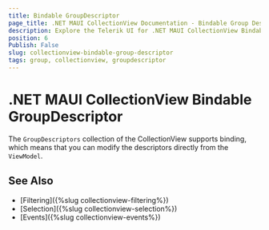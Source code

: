 ```yaml
---
title: Bindable GroupDescriptor
page_title: .NET MAUI CollectionView Documentation - Bindable Group Descriptors
description: Explore the Telerik UI for .NET MAUI CollectionView Bindable GroupDescriptor feature that lets you control the GroupDescriptor through MVVM.
position: 6
Publish: False
slug: collectionview-bindable-group-descriptor
tags: group, collectionview, groupdescriptor
---
```


# .NET MAUI CollectionView Bindable GroupDescriptor

The `GroupDescriptors` collection of the CollectionView supports binding, which means that you can modify the descriptors directly from the `ViewModel`.

## See Also

- [Filtering]({%slug collectionview-filtering%})
- [Selection]({%slug collectionview-selection%})
- [Events]({%slug collectionview-events%})